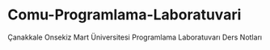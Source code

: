 # Comu-Programlama-Laboratuvari
Çanakkale Onsekiz Mart Üniversitesi Programlama Laboratuvarı Ders Notları
